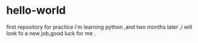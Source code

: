 # hello-world
first repository for practice
i'm learning python ,and two months later ,i will look fo a new job,good luck for me .
